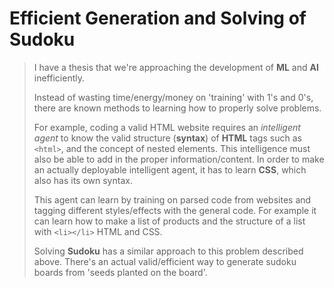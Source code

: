 # Efficient Generation and Solving of Sudoku

> I have a thesis that we're approaching the development of **ML** and **AI** inefficiently.
> 
> Instead of wasting time/energy/money on 'training' with 1's and 0's, there are known methods 
> to learning how to properly solve problems.
> 
> For example, coding a valid HTML website requires an *intelligent agent* to know the valid structure (**syntax**) of 
> **HTML** tags such as `<html>`, and the concept of nested elements. This intelligence must also be able to
> add in the proper information/content.
> In order to make an actually deployable intelligent agent, it has to learn **CSS**, which also has its own syntax.
> 
> This agent can learn by training on parsed code from websites and tagging different styles/effects with the general code.
> For example it can learn how to make a list of products and the structure of a list with `<li></li>` HTML and CSS.
> 
> Solving **Sudoku** has a similar approach to this problem described above. There's an actual valid/efficient way to 
> generate sudoku boards from 'seeds planted on the board'.

